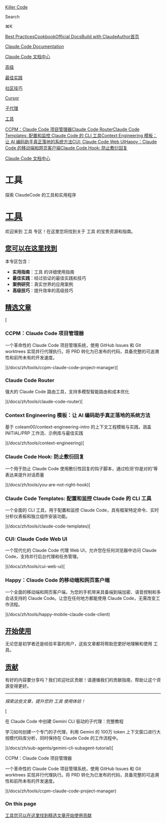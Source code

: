 [Killer Code](/)

Search

⌘K

[Best Practices](/docs)[Cookbook](https://github.com/foreveryh/claude-code-cookbook)[Official Docs](https://claude.ai/code)[Build with Claude](https://www.anthropic.com/learn/build-with-claude)[Author](https://x.com/Stephen4171127)[首页](/docs)

[Claude Code Documentation](/docs/en)

[Claude Code 文档中心](/docs/zh)

[高级](/docs/zh/advanced)

[最佳实践](/docs/zh/best-practices)

[社区技巧](/docs/zh/community-tips)

[Cursor](/docs/zh/cursor)

[子代理](/docs/zh/sub-agents)

[工具](/docs/zh/tools)

[CCPM：Claude Code 项目管理器](/docs/zh/tools/ccpm-claude-code-project-manager)[Claude Code Router](/docs/zh/tools/claude-code-router)[Claude Code Templates: 配置和监控 Claude Code 的 CLI 工具](/docs/zh/tools/claude-code-templates)[Context Engineering 模板：让 AI 编码助手真正落地的系统方法](/docs/zh/tools/context-engineering)[CUI: Claude Code Web UI](/docs/zh/tools/cui-web-ui)[Happy：Claude Code 的移动端和网页客户端](/docs/zh/tools/happy-mobile-claude-code-client)[Claude Code Hook: 防止敷衍回复](/docs/zh/tools/you-are-not-right-hook)

[Claude Code 文档中心](/docs/zh)

# 工具

探索 ClaudeCode 的工具和实用程序

# [工具](#工具)

欢迎来到 工具 专区！在这里您将找到关于 工具 的宝贵资源和指南。

## [您可以在这里找到](#您可以在这里找到)

本专区包含：

*   **实用指南**：工具 的详细使用指南
*   **最佳实践**：经过验证的最佳实践和技巧
*   **案例研究**：真实世界的应用案例
*   **高级技巧**：提升效率的高级技巧

## [精选文章](#精选文章)

[

### CCPM：Claude Code 项目管理器

一个革命性的 Claude Code 项目管理系统，使用 GitHub Issues 和 Git worktrees 实现并行代理执行。将 PRD 转化为已发布的代码，具备完整的可追溯性和前所未有的开发速度。

](/docs/zh/tools/ccpm-claude-code-project-manager)[

### Claude Code Router

强大的 Claude Code 路由工具，支持多模型智能路由和成本优化

](/docs/zh/tools/claude-code-router)[

### Context Engineering 模板：让 AI 编码助手真正落地的系统方法

基于 coleam00/context-engineering-intro 的上下文工程模板与实践，涵盖 INITIAL/PRP 工作流、示例库与最佳实践

](/docs/zh/tools/context-engineering)[

### Claude Code Hook: 防止敷衍回复

一个用于防止 Claude Code 使用敷衍性回复的钩子脚本，通过检测'你是对的'等表达来提升对话质量

](/docs/zh/tools/you-are-not-right-hook)[

### Claude Code Templates: 配置和监控 Claude Code 的 CLI 工具

一个全面的 CLI 工具，用于配置和监控 Claude Code，具有框架特定命令、实时分析仪表板和独立组件安装功能。

](/docs/zh/tools/claude-code-templates)[

### CUI: Claude Code Web UI

一个现代化的 Claude Code 代理 Web UI，允许您在任何浏览器中访问 Claude Code，支持并行后台代理和任务管理。

](/docs/zh/tools/cui-web-ui)[

### Happy：Claude Code 的移动端和网页客户端

一个全面的移动端和网页客户端，为您的手机带来具备端到端加密、语音控制和多会话支持的 Claude Code。让您在任何地方都能使用 Claude Code，无需改变工作流程。

](/docs/zh/tools/happy-mobile-claude-code-client)

## [开始使用](#开始使用)

无论您是初学者还是经验丰富的用户，这些文章都将帮助您更好地理解和使用 工具。

## [贡献](#贡献)

有好的内容要分享吗？我们欢迎社区贡献！请遵循我们的贡献指南，帮助让这个资源变得更好。

* * *

_探索这些文章，提升您的 工具 使用体验！_

[

在 Claude Code 中创建 Gemini CLI 驱动的子代理：完整教程

学习如何创建一个专门的子代理，利用 Gemini 的 100万 token 上下文窗口进行大规模代码库分析，同时保持在 Claude Code 的工作流程中。

](/docs/zh/sub-agents/gemini-cli-subagent-tutorial)[

CCPM：Claude Code 项目管理器

一个革命性的 Claude Code 项目管理系统，使用 GitHub Issues 和 Git worktrees 实现并行代理执行。将 PRD 转化为已发布的代码，具备完整的可追溯性和前所未有的开发速度。

](/docs/zh/tools/ccpm-claude-code-project-manager)

### On this page

[工具](#工具)[您可以在这里找到](#您可以在这里找到)[精选文章](#精选文章)[开始使用](#开始使用)[贡献](#贡献)